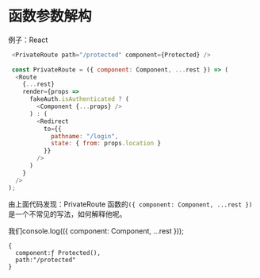 # 函数参数解构

例子：React

```js
 <PrivateRoute path="/protected" component={Protected} />
 
 const PrivateRoute = ({ component: Component, ...rest }) => (
  <Route
    {...rest}
    render={props =>
      fakeAuth.isAuthenticated ? (
        <Component {...props} />
      ) : (
        <Redirect
          to={{
            pathname: "/login",
            state: { from: props.location }
          }}
        />
      )
    }
  />
);
```

由上面代码发现：PrivateRoute 函数的`({ component: Component, ...rest })`是一个不常见的写法，如何解释他呢。

我们console.log(({ component: Component, ...rest }));

```JS
{
  component:ƒ Protected(),
  path:"/protected"
}
```